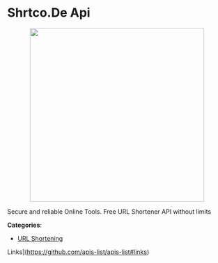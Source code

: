# Shrtco.De Api
<p align="center">
    <img width="400" src="https://raw.githubusercontent.com/apis-list/apis-list/apis/shrtco-de-api/logo_256x256.png" />
</p>

Secure and reliable Online Tools. Free URL Shortener API without limits



**Categories**:
- [URL Shortening](https://github.com/apis-list/apis-list#url-shortening)



Links](https://github.com/apis-list/apis-list#links)





